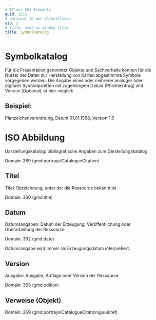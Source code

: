 ```yaml
---
# ID des GUI Elements
guid: 3555
# optional ID der Objektklasse
oid: 1
# title, used as window title
title: Symbolkatalog
---
```


# Symbolkatalog

Für die Präsentation genormter Objekte und Sachverhalte können für die Nutzer der Daten zur Herstellung von Karten abgestimmte Symbole vorgegeben werden. Die Angabe eines oder mehrerer analoger oder digitaler Symbolpaletten mit zugehörigem Datum (Pflichteintrag) und Version (Optional) ist hier möglich.

## Beispiel:

Planzeichenverordnung, Datum 01.01.1998, Version 1.0

# ISO Abbildung

Darstellungskatalog: bibliografische Angaben zum Darstellungskatalog

Domain: 269 (gmd:portrayalCatalogueCitation)

## Titel

Titel: Bezeichnung, unter der die Ressource bekannt ist

Domain: 360 (gmd:title)

## Datum

Datumsangaben: Datum der Erzeugung, Veröffentlichung oder Überarbeitung der Ressource

Domain: 362 (gmd:date) 

Datumsangabe wird immer als Erzeugungsdatum interpretiert.

## Version

Ausgabe: Ausgabe, Auflage oder Version der Ressource

Domain: 363 (gmd:edition)

## Verweise (Objekt)

Domain: 269 (gmd:portrayalCatalogueCitation@uuidref)

